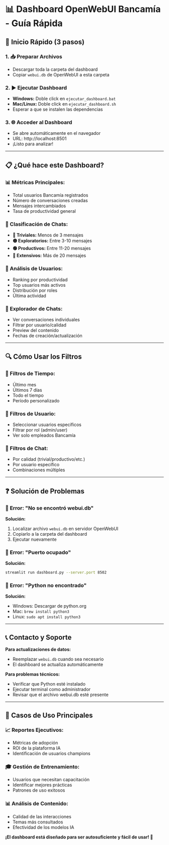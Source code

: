 # 📊 Dashboard OpenWebUI Bancamía - Guía Rápida

## 🚀 Inicio Rápido (3 pasos)

### 1. **📥 Preparar Archivos**
- Descargar toda la carpeta del dashboard
- Copiar `webui.db` de OpenWebUI a esta carpeta

### 2. **▶️ Ejecutar Dashboard**
- **Windows:** Doble click en `ejecutar_dashboard.bat`
- **Mac/Linux:** Doble click en `ejecutar_dashboard.sh`
- Esperar a que se instalen las dependencias

### 3. **🌐 Acceder al Dashboard**
- Se abre automáticamente en el navegador
- URL: http://localhost:8501
- ¡Listo para analizar!

---

## 📋 ¿Qué hace este Dashboard?

### **📊 Métricas Principales:**
- Total usuarios Bancamía registrados
- Número de conversaciones creadas
- Mensajes intercambiados
- Tasa de productividad general

### **🎯 Clasificación de Chats:**
- **🔴 Triviales:** Menos de 3 mensajes
- **🟡 Exploratorios:** Entre 3-10 mensajes
- **🟢 Productivos:** Entre 11-20 mensajes
- **💚 Extensivos:** Más de 20 mensajes

### **👥 Análisis de Usuarios:**
- Ranking por productividad
- Top usuarios más activos
- Distribución por roles
- Última actividad

### **💬 Explorador de Chats:**
- Ver conversaciones individuales
- Filtrar por usuario/calidad
- Preview del contenido
- Fechas de creación/actualización

---

## 🔍 Cómo Usar los Filtros

### **📅 Filtros de Tiempo:**
- Último mes
- Últimos 7 días
- Todo el tiempo
- Período personalizado

### **👤 Filtros de Usuario:**
- Seleccionar usuarios específicos
- Filtrar por rol (admin/user)
- Ver solo empleados Bancamía

### **💬 Filtros de Chat:**
- Por calidad (trivial/productivo/etc.)
- Por usuario específico
- Combinaciones múltiples

---

## ❓ Solución de Problemas

### **🚫 Error: "No se encontró webui.db"**
**Solución:**
1. Localizar archivo `webui.db` en servidor OpenWebUI
2. Copiarlo a la carpeta del dashboard
3. Ejecutar nuevamente

### **🚫 Error: "Puerto ocupado"**
**Solución:**
```bash
streamlit run dashboard.py --server.port 8502
```

### **🚫 Error: "Python no encontrado"**
**Solución:**
- Windows: Descargar de python.org
- Mac: `brew install python3`
- Linux: `sudo apt install python3`

---

## 📞 Contacto y Soporte

**Para actualizaciones de datos:**
- Reemplazar `webui.db` cuando sea necesario
- El dashboard se actualiza automáticamente

**Para problemas técnicos:**
- Verificar que Python esté instalado
- Ejecutar terminal como administrador
- Revisar que el archivo webui.db esté presente

---

## 🎯 Casos de Uso Principales

### **📈 Reportes Ejecutivos:**
- Métricas de adopción
- ROI de la plataforma IA
- Identificación de usuarios champions

### **🎓 Gestión de Entrenamiento:**
- Usuarios que necesitan capacitación
- Identificar mejores prácticas
- Patrones de uso exitosos

### **📊 Análisis de Contenido:**
- Calidad de las interacciones
- Temas más consultados
- Efectividad de los modelos IA

**¡El dashboard está diseñado para ser autosuficiente y fácil de usar! 🎉**